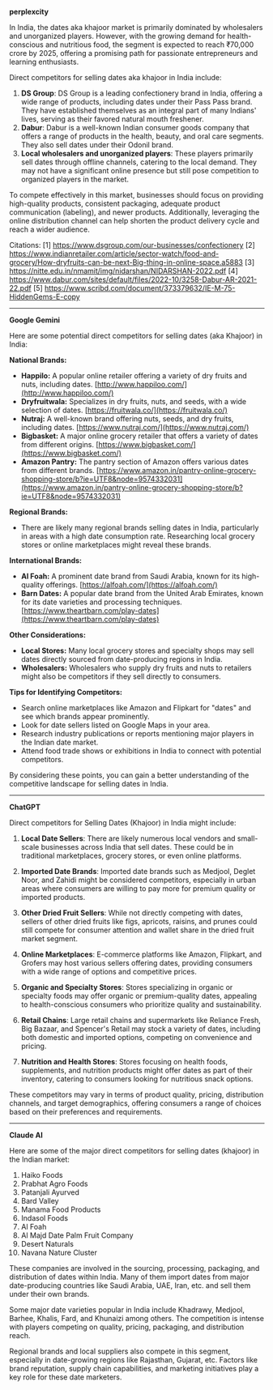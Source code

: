 **perplexcity**

In India, the dates aka khajoor market is primarily dominated by wholesalers and unorganized players. However, with the growing demand for health-conscious and nutritious food, the segment is expected to reach ₹70,000 crore by 2025, offering a promising path for passionate entrepreneurs and learning enthusiasts.

Direct competitors for selling dates aka khajoor in India include:

1. **DS Group**: DS Group is a leading confectionery brand in India, offering a wide range of products, including dates under their Pass Pass brand. They have established themselves as an integral part of many Indians' lives, serving as their favored natural mouth freshener.
2. **Dabur**: Dabur is a well-known Indian consumer goods company that offers a range of products in the health, beauty, and oral care segments. They also sell dates under their Odonil brand.
3. **Local wholesalers and unorganized players**: These players primarily sell dates through offline channels, catering to the local demand. They may not have a significant online presence but still pose competition to organized players in the market.

To compete effectively in this market, businesses should focus on providing high-quality products, consistent packaging, adequate product communication (labeling), and newer products. Additionally, leveraging the online distribution channel can help shorten the product delivery cycle and reach a wider audience.

Citations:
[1] https://www.dsgroup.com/our-businesses/confectionery
[2] https://www.indianretailer.com/article/sector-watch/food-and-grocery/How-dryfruits-can-be-next-Big-thing-in-online-space.a5883
[3] https://nitte.edu.in/nmamit/img/nidarshan/NIDARSHAN-2022.pdf
[4] https://www.dabur.com/sites/default/files/2022-10/3258-Dabur-AR-2021-22.pdf
[5] https://www.scribd.com/document/373379632/IE-M-75-HiddenGems-E-copy


---

**Google Gemini**

Here are some potential direct competitors for selling dates (aka Khajoor) in India:

**National Brands:**

- **Happilo:** A popular online retailer offering a variety of dry fruits and nuts, including dates. [http://www.happiloo.com/](http://www.happiloo.com/)
- **Dryfruitwala:** Specializes in dry fruits, nuts, and seeds, with a wide selection of dates. [https://fruitwala.co/](https://fruitwala.co/)
- **Nutraj:** A well-known brand offering nuts, seeds, and dry fruits, including dates. [https://www.nutraj.com/](https://www.nutraj.com/)
- **Bigbasket:** A major online grocery retailer that offers a variety of dates from different origins. [https://www.bigbasket.com/](https://www.bigbasket.com/)
- **Amazon Pantry:** The pantry section of Amazon offers various dates from different brands. [https://www.amazon.in/pantry-online-grocery-shopping-store/b?ie=UTF8&node=9574332031](https://www.amazon.in/pantry-online-grocery-shopping-store/b?ie=UTF8&node=9574332031)

**Regional Brands:**

- There are likely many regional brands selling dates in India, particularly in areas with a high date consumption rate. Researching local grocery stores or online marketplaces might reveal these brands.

**International Brands:**

- **Al Foah:** A prominent date brand from Saudi Arabia, known for its high-quality offerings. [https://alfoah.com/](https://alfoah.com/)
- **Barn Dates:** A popular date brand from the United Arab Emirates, known for its date varieties and processing techniques. [https://www.theartbarn.com/play-dates](https://www.theartbarn.com/play-dates)

**Other Considerations:**

- **Local Stores:** Many local grocery stores and specialty shops may sell dates directly sourced from date-producing regions in India.
- **Wholesalers:** Wholesalers who supply dry fruits and nuts to retailers might also be competitors if they sell directly to consumers.

**Tips for Identifying Competitors:**

- Search online marketplaces like Amazon and Flipkart for "dates" and see which brands appear prominently.
- Look for date sellers listed on Google Maps in your area.
- Research industry publications or reports mentioning major players in the Indian date market.
- Attend food trade shows or exhibitions in India to connect with potential competitors.

By considering these points, you can gain a better understanding of the competitive landscape for selling dates in India.


---

**ChatGPT**

Direct competitors for Selling Dates (Khajoor) in India might include:

1. **Local Date Sellers**: There are likely numerous local vendors and small-scale businesses across India that sell dates. These could be in traditional marketplaces, grocery stores, or even online platforms.

2. **Imported Date Brands**: Imported date brands such as Medjool, Deglet Noor, and Zahidi might be considered competitors, especially in urban areas where consumers are willing to pay more for premium quality or imported products.

3. **Other Dried Fruit Sellers**: While not directly competing with dates, sellers of other dried fruits like figs, apricots, raisins, and prunes could still compete for consumer attention and wallet share in the dried fruit market segment.

4. **Online Marketplaces**: E-commerce platforms like Amazon, Flipkart, and Grofers may host various sellers offering dates, providing consumers with a wide range of options and competitive prices.

5. **Organic and Specialty Stores**: Stores specializing in organic or specialty foods may offer organic or premium-quality dates, appealing to health-conscious consumers who prioritize quality and sustainability.

6. **Retail Chains**: Large retail chains and supermarkets like Reliance Fresh, Big Bazaar, and Spencer's Retail may stock a variety of dates, including both domestic and imported options, competing on convenience and pricing.

7. **Nutrition and Health Stores**: Stores focusing on health foods, supplements, and nutrition products might offer dates as part of their inventory, catering to consumers looking for nutritious snack options.

These competitors may vary in terms of product quality, pricing, distribution channels, and target demographics, offering consumers a range of choices based on their preferences and requirements.


----

**Claude AI**

Here are some of the major direct competitors for selling dates (khajoor) in the Indian market:

1. Haiko Foods
2. Prabhat Agro Foods
3. Patanjali Ayurved
4. Bard Valley
5. Manama Food Products
6. Indasol Foods
7. Al Foah
8. Al Majd Date Palm Fruit Company
9. Desert Naturals
10. Navana Nature Cluster

These companies are involved in the sourcing, processing, packaging, and distribution of dates within India. Many of them import dates from major date-producing countries like Saudi Arabia, UAE, Iran, etc. and sell them under their own brands.

Some major date varieties popular in India include Khadrawy, Medjool, Barhee, Khalis, Fard, and Khunaizi among others. The competition is intense with players competing on quality, pricing, packaging, and distribution reach.

Regional brands and local suppliers also compete in this segment, especially in date-growing regions like Rajasthan, Gujarat, etc. Factors like brand reputation, supply chain capabilities, and marketing initiatives play a key role for these date marketers.